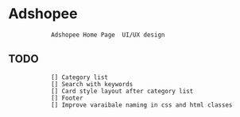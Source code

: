 # Adshopee

				Adshopee Home Page  UI/UX design


## TODO

				[] Category list
				[] Search with keywords
				[] Card style layout after category list
				[] Footer
				[] Improve varaibale naming in css and html classes
